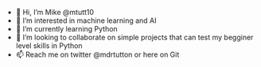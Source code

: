 - 👋 Hi, I’m Mike @mtutt10
- 👀 I’m interested in machine learning and AI
- 🌱 I’m currently learning Python
- 💞️ I’m looking to collaborate on simple projects that can test my begginer level skills in Python
- 📫 Reach me on twitter @mdrtutton or here on Git

<!---
mtutt10/mtutt10 is a ✨ special ✨ repository because its `README.md` (this file) appears on your GitHub profile.
You can click the Preview link to take a look at your changes.
--->
